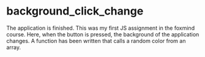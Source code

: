 # background_click_change
The application is finished. This was my first JS assignment in the foxmind course.
Here, when the button is pressed, the background of the application changes.
A function has been written that calls a random color from an array.
